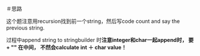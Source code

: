 ＃思路

这个题注意用recursion找到前一个string，然后写code
count and say the previous string.

过程中append string to stringbuilder 时**注意integer和char一起append时， 要 + "" 在中间，
不然会calculate int ＋ char value！**